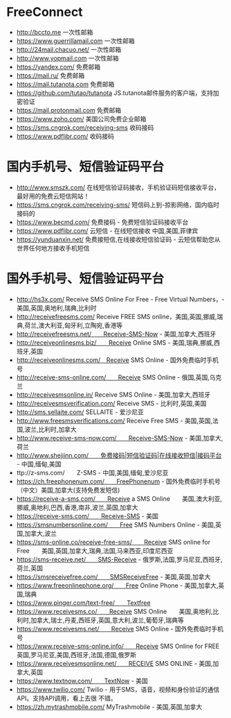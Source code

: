 # FreeConnect
- http://bccto.me    一次性邮箱
- https://www.guerrillamail.com    一次性邮箱
- http://24mail.chacuo.net/    一次性邮箱
- http://www.yopmail.com    一次性邮箱
- https://yandex.com/    免费邮箱
- https://mail.ru/    免费邮箱
- https://mail.tutanota.com    免费邮箱
- https://github.com/tutao/tutanota    JS.tutanota邮件服务的客户端，支持加密验证
- https://mail.protonmail.com    免费邮箱
- https://www.zoho.com/  美国公司免费企业邮箱
- https://sms.cngrok.com/receiving-sms    收码接码
- https://www.pdflibr.com/    收码接码
# 国内手机号、短信验证码平台
- http://www.smszk.com/   在线短信验证码接收，手机验证码短信接收平台，最好用的免费云短信网站！
- https://sms.cngrok.com/receiving-sms/    短信码上到-掠影网络，国内临时接码的
- https://www.becmd.com/   免费接码 - 免费短信验证码接收平台
- https://www.pdflibr.com/    云短信 - 在线短信接收 中国,美国,菲律宾
- https://yunduanxin.net/    免费接短信,在线接收短信验证码 - 云短信帮助您从世界任何地方接收手机短信
# 国外手机号、短信验证码平台
- http://hs3x.com/    Receive SMS Online For Free - Free Virtual Numbers，-美国,英国,奥地利,瑞典,比利时
- http://receivefreesms.com/    Receive FREE SMS online，美国,英国,挪威,瑞典,荷兰,澳大利亚,匈牙利,立陶宛,香港等
- http://receivefreesms.net/　　Receive-SMS-Now - 美国,加拿大,西班牙
- http://receiveonlinesms.biz/　　Receive Online SMS - 美国,瑞典,挪威,西班牙,英国
- http://receiveonlinesms.com/　Receive SMS Online - 国外免费临时手机号
- http://receive-sms-online.com/　　Receive SMS Online - 俄国,英国,乌克兰
- http://receivesmsonline.in/     Receive SMS Online - 美国,加拿大,西班牙
- http://receivesmsverification.com/      Receive SMS - 比利时,英国,美国
- http://sms.sellaite.com/        SELLAITE - 爱沙尼亚
- http://www.freesmsverifications.com/    Receive Free SMS - 美国,英国,法国,波兰,比利时,加拿大
- http://www.receive-sms-now.com/　　Receive-SMS-Now - 美国,加拿大,荷兰
- http://www.shejiinn.com/　　免费接码|短信验证码|在线接收短信|接码平台 - 中国,缅甸,美国
- ttp://z-sms.com/　　Z-SMS - 中国,美国,缅甸,爱沙尼亚
- https://ch.freephonenum.com/　　FreePhonenum - 国外免费临时手机号（中文）美国,加拿大(支持免费发短信)
- https://receive-a-sms.com/　　Receive a SMS Online　　美国,澳大利亚,挪威,奥地利,巴西,香港,南非,波兰,英国,加拿大
- https://receive-sms.com/　　Receive-SMS - 美国
- https://smsnumbersonline.com/　　Free SMS Numbers Online - 美国,英国,加拿大,波兰
- https://sms-online.co/receive-free-sms/　　Receive SMS online for Free　　美国,英国,加拿大,瑞典,法国,马来西亚,印度尼西亚
- https://sms-receive.net/　　SMS-Receive - 俄罗斯,法国,罗马尼亚,西班牙,荷兰,英国
- https://smsreceivefree.com/　　SMSReceiveFree - 美国,英国,加拿大
- https://www.freeonlinephone.org/　　Free Online Phone - 美国,加拿大,英国,瑞典
- https://www.pinger.com/text-free/　　Textfree
- https://www.receivesms.co/　　Receive SMS Online　　美国,奥地利,比利时,加拿大,瑞士,丹麦,西班牙,英国,意大利,波兰,葡萄牙,瑞典等
- https://www.receivesms.net/　　Receive SMS Online - 国外免费临时手机号
- https://www.receive-sms-online.info/　　Receive SMS Online for FREE　　英国,罗马尼亚,美国,西班牙,法国,德国,俄罗斯
- https://www.receivesmsonline.net/　　RECEIVE SMS ONLINE - 美国,加拿大,英国
- https://www.textnow.com/　　TextNow - 美国
- https://www.twilio.com/        Twilio - 用于SMS，语音，视频和身份验证的通信API。支持API调用，看上去很         不错。
- https://zh.mytrashmobile.com/	MyTrashmobile - 美国,英国,加拿大